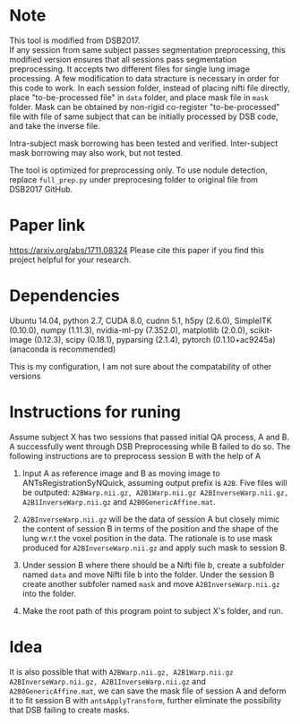# Note
This tool is modified from DSB2017.   
If any session from same subject passes segmentation preprocessing, this modified version ensures that all sessions pass segmentation preprocessing. It accepts two different files for single lung image processing. A few modification to data stracture is necessary in order for this code to work. In each session folder, instead of placing nifti file directly, place "to-be-processed file" in ```data``` folder, and place mask file in ```mask``` folder. Mask can be obtained by non-rigid co-register "to-be-processed" file with file of same subject that can be initially processed by DSB code, and take the inverse file.  

Intra-subject mask borrowing has been tested and verified. Inter-subject mask borrowing may also work, but not tested.

The tool is optimized for preprocessing only. To use nodule detection, replace ```full_prep.py``` under preprocesing folder to original file from DSB2017 GitHub.  


# Paper link 
https://arxiv.org/abs/1711.08324
Please cite this paper if you find this project helpful for your research.

# Dependencies

Ubuntu 14.04, python 2.7, CUDA 8.0, cudnn 5.1, h5py (2.6.0), SimpleITK (0.10.0), numpy (1.11.3), nvidia-ml-py (7.352.0), matplotlib (2.0.0), scikit-image (0.12.3), scipy (0.18.1), pyparsing (2.1.4), pytorch (0.1.10+ac9245a) (anaconda is recommended)

This is my configuration, I am not sure about the compatability of other versions



# Instructions for runing


Assume subject X has two sessions that passed initial QA process, A and B. A successfully went through DSB Preprocessing while B failed to do so. The following instructions are to preprocess session B with the help of A
1. Input A as reference image and B as moving image to ANTsRegistrationSyNQuick, assuming output prefix is ```A2B```. Five files will be outputed: ```A2BWarp.nii.gz, A2B1Warp.nii.gz A2BInverseWarp.nii.gz, A2B1InverseWarp.nii.gz``` and ```A2B0GenericAffine.mat```.   

2. ```A2BInverseWarp.nii.gz``` will be the data of session A but closely mimic the content of session B in terms of the position and the shape of the lung w.r.t the voxel position in the data. The rationale is to use mask produced for ```A2BInverseWarp.nii.gz``` and apply such mask to session B.  

3. Under session B where there should be a Nifti file b, create a subfolder named ```data``` and move Nifti file b into the folder. Under the session B create another subfoler named ```mask``` and move ```A2BInverseWarp.nii.gz``` into the folder.  

4. Make the root path of this program point to subject X's folder, and run. 

# Idea

It is also possible that with ```A2BWarp.nii.gz, A2B1Warp.nii.gz A2BInverseWarp.nii.gz, A2B1InverseWarp.nii.gz``` and ```A2B0GenericAffine.mat```, we can save the  mask file of session A and deform it to fit session B with ```antsApplyTransform```, further eliminate the possibility that DSB failing to create masks.
